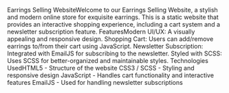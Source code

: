 Earrings Selling WebsiteWelcome to our Earrings Selling Website, a stylish and modern online store for exquisite earrings. This is a static website that provides an interactive shopping experience, including a cart system and a newsletter subscription feature.
FeaturesModern UI/UX: A visually appealing and responsive design.
Shopping Cart: Users can add/remove earrings to/from their cart using JavaScript.
Newsletter Subscription: Integrated with EmailJS for subscribing to the newsletter.
Styled with SCSS: Uses SCSS for better-organized and maintainable styles.
Technologies UsedHTML5 - Structure of the website
CSS3 / SCSS - Styling and responsive design
JavaScript - Handles cart functionality and interactive features
EmailJS - Used for handling newsletter subscriptions
